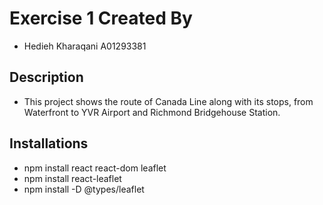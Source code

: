 # Exercise 1 Created By 
- Hedieh Kharaqani A01293381

## Description 
- This project shows the route of Canada Line along with its stops, from Waterfront to YVR Airport and Richmond Bridgehouse Station. 

## Installations
- npm install react react-dom leaflet
- npm install react-leaflet
- npm install -D @types/leaflet
